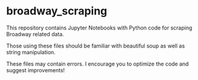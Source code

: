 # broadway_scraping

This repository contains Jupyter Notebooks with Python code for scraping Broadway related data.


Those using these files should be familiar with beautiful soup as well as string manipulation.

These files may contain errors. I encourage you to optimize the code and suggest improvements!
